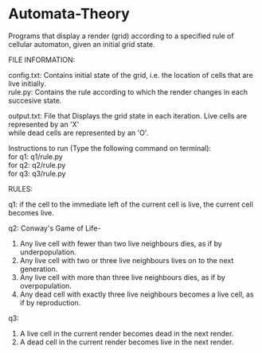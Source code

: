 # Automata-Theory
Programs that display a render (grid) according to a specified rule of cellular automaton, given an initial grid state.

FILE INFORMATION:

config.txt:  Contains initial state of the grid, i.e. the location of cells that are live initially. <br />
rule.py:     Contains the rule according to which the render changes in each succesive state. <br />

output.txt:  File that Displays the grid state in each iteration. Live cells are represented by an 'X' <br />
             while dead cells are represented by an 'O'.

Instructions to run (Type the following command on terminal): <br />
for q1: q1/rule.py <br />
for q2: q2/rule.py <br />
for q3: q3/rule.py <br />

RULES:

q1: if the cell to the immediate left of the current cell is live, the current cell becomes live.

q2: Conway's Game of Life-
   1. Any live cell with fewer than two live neighbours dies, as if by underpopulation.
   2. Any live cell with two or three live neighbours lives on to the next generation.
   3. Any live cell with more than three live neighbours dies, as if by overpopulation.
   4. Any dead cell with exactly three live neighbours becomes a live cell, as if by reproduction.
   
q3: 
  1. A live cell in the current render becomes dead in the next render.
  2. A dead cell in the current render becomes live in the next render.
